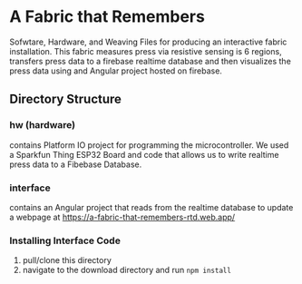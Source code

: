 # A Fabric that Remembers
Sofwtare, Hardware, and Weaving Files for producing an interactive fabric installation. This fabric measures press via resistive sensing is 6 regions, transfers press data to a firebase realtime database and then visualizes the press data using and Angular project hosted on firebase. 


## Directory Structure

### hw (hardware)
contains Platform IO project for programming the microcontroller. We used a Sparkfun Thing ESP32 Board and code that allows us to write realtime press data to a Fibebase Database. 

### interface
contains an Angular project that reads from the realtime database to update a webpage at https://a-fabric-that-remembers-rtd.web.app/

### Installing Interface Code
1. pull/clone this directory
2. navigate to the download directory and run `npm install`
